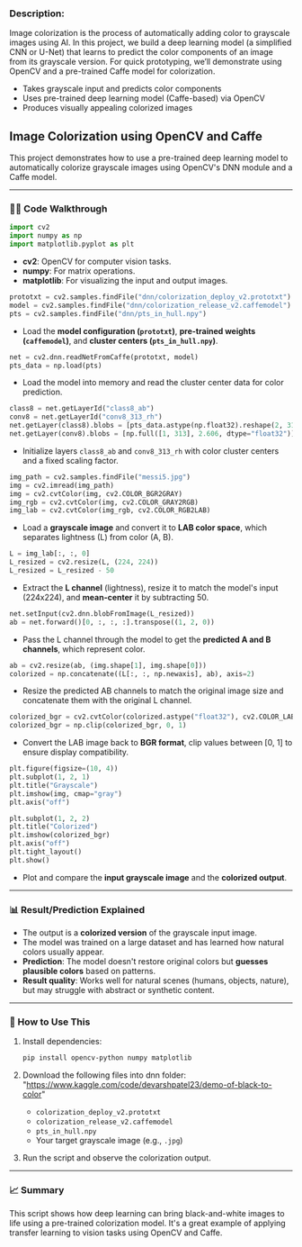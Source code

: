### Description:

Image colorization is the process of automatically adding color to grayscale images using AI. In this project, we build a deep learning model (a simplified CNN or U-Net) that learns to predict the color components of an image from its grayscale version. For quick prototyping, we’ll demonstrate using OpenCV and a pre-trained Caffe model for colorization.

- Takes grayscale input and predicts color components
- Uses pre-trained deep learning model (Caffe-based) via OpenCV
- Produces visually appealing colorized images

## Image Colorization using OpenCV and Caffe

This project demonstrates how to use a pre-trained deep learning model to automatically colorize grayscale images using OpenCV's DNN module and a Caffe model.

---

### 👨‍💻 Code Walkthrough

```python
import cv2
import numpy as np
import matplotlib.pyplot as plt
```

* **cv2**: OpenCV for computer vision tasks.
* **numpy**: For matrix operations.
* **matplotlib**: For visualizing the input and output images.

```python
prototxt = cv2.samples.findFile("dnn/colorization_deploy_v2.prototxt")
model = cv2.samples.findFile("dnn/colorization_release_v2.caffemodel")
pts = cv2.samples.findFile("dnn/pts_in_hull.npy")
```

* Load the **model configuration (`prototxt`)**, **pre-trained weights (`caffemodel`)**, and **cluster centers (`pts_in_hull.npy`)**.

```python
net = cv2.dnn.readNetFromCaffe(prototxt, model)
pts_data = np.load(pts)
```

* Load the model into memory and read the cluster center data for color prediction.

```python
class8 = net.getLayerId("class8_ab")
conv8 = net.getLayerId("conv8_313_rh")
net.getLayer(class8).blobs = [pts_data.astype(np.float32).reshape(2, 313, 1, 1)]
net.getLayer(conv8).blobs = [np.full([1, 313], 2.606, dtype="float32")]
```

* Initialize layers `class8_ab` and `conv8_313_rh` with color cluster centers and a fixed scaling factor.

```python
img_path = cv2.samples.findFile("messi5.jpg")
img = cv2.imread(img_path)
img = cv2.cvtColor(img, cv2.COLOR_BGR2GRAY)
img_rgb = cv2.cvtColor(img, cv2.COLOR_GRAY2RGB)
img_lab = cv2.cvtColor(img_rgb, cv2.COLOR_RGB2LAB)
```

* Load a **grayscale image** and convert it to **LAB color space**, which separates lightness (L) from color (A, B).

```python
L = img_lab[:, :, 0]
L_resized = cv2.resize(L, (224, 224))
L_resized = L_resized - 50
```

* Extract the **L channel** (lightness), resize it to match the model's input (224x224), and **mean-center** it by subtracting 50.

```python
net.setInput(cv2.dnn.blobFromImage(L_resized))
ab = net.forward()[0, :, :, :].transpose((1, 2, 0))
```

* Pass the L channel through the model to get the **predicted A and B channels**, which represent color.

```python
ab = cv2.resize(ab, (img.shape[1], img.shape[0]))
colorized = np.concatenate((L[:, :, np.newaxis], ab), axis=2)
```

* Resize the predicted AB channels to match the original image size and concatenate them with the original L channel.

```python
colorized_bgr = cv2.cvtColor(colorized.astype("float32"), cv2.COLOR_LAB2BGR)
colorized_bgr = np.clip(colorized_bgr, 0, 1)
```

* Convert the LAB image back to **BGR format**, clip values between \[0, 1] to ensure display compatibility.

```python
plt.figure(figsize=(10, 4))
plt.subplot(1, 2, 1)
plt.title("Grayscale")
plt.imshow(img, cmap="gray")
plt.axis("off")

plt.subplot(1, 2, 2)
plt.title("Colorized")
plt.imshow(colorized_bgr)
plt.axis("off")
plt.tight_layout()
plt.show()
```

* Plot and compare the **input grayscale image** and the **colorized output**.

---

### 📊 Result/Prediction Explained

* The output is a **colorized version** of the grayscale input image.
* The model was trained on a large dataset and has learned how natural colors usually appear.
* **Prediction**: The model doesn't restore original colors but **guesses plausible colors** based on patterns.
* **Result quality**: Works well for natural scenes (humans, objects, nature), but may struggle with abstract or synthetic content.

---

### 🔹 How to Use This

1. Install dependencies:

   ```bash
   pip install opencv-python numpy matplotlib
   ```
2. Download the following files into dnn folder:
   "https://www.kaggle.com/code/devarshpatel23/demo-of-black-to-color"
   * `colorization_deploy_v2.prototxt`
   * `colorization_release_v2.caffemodel`
   * `pts_in_hull.npy`
   * Your target grayscale image (e.g., `.jpg`)
3. Run the script and observe the colorization output.

---

### 📈 Summary

This script shows how deep learning can bring black-and-white images to life using a pre-trained colorization model. It's a great example of applying transfer learning to vision tasks using OpenCV and Caffe.

